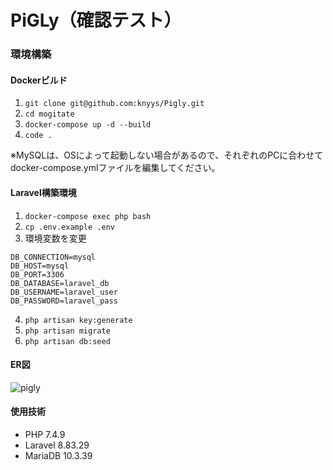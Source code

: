 # PiGLy（確認テスト）

### 環境構築

#### Dockerビルド
1.	`git clone git@github.com:knyys/Pigly.git`
2.	`cd mogitate` 
3.	`docker-compose up -d --build` 
4.	`code .` 

※MySQLは、OSによって起動しない場合があるので、それぞれのPCに合わせてdocker-compose.ymlファイルを編集してください。

#### Laravel構築環境
1. `docker-compose exec php bash`  
2. `cp .env.example .env`
3. 環境変数を変更
```
DB_CONNECTION=mysql  
DB_HOST=mysql  
DB_PORT=3306  
DB_DATABASE=laravel_db  
DB_USERNAME=laravel_user  
DB_PASSWORD=laravel_pass
```
4. `php artisan key:generate`  
5. `php artisan migrate`  
6. `php artisan db:seed`  

#### ER図
![pigly](https://github.com/user-attachments/assets/a3e35934-7566-4fbb-9cf8-0460fd633503)


#### 使用技術
- PHP 7.4.9
- Laravel 8.83.29
- MariaDB 10.3.39
